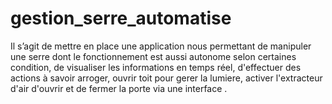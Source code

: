 # gestion_serre_automatise
Il s’agit de mettre en place une application nous permettant de manipuler une serre dont le fonctionnement est aussi autonome selon certaines condition, de visualiser les informations en temps réel, d'effectuer des actions à savoir arroger, ouvrir toit pour gerer la lumiere, activer l'extracteur d'air d'ouvrir et de fermer la porte via une interface .

